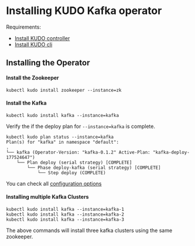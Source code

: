# Installing KUDO Kafka operator

Requirements:

- [Install KUDO controller](https://kudo.dev/docs/getting-started/)
- [Install KUDO cli](https://kudo.dev/docs/cli/)


## Installing the Operator

#### Install the Zookeeper 
```
kubectl kudo install zookeeper --instance=zk
```

#### Install the Kafka 
```
kubectl kudo install kafka --instance=kafka
```

Verify the if the deploy plan for `--instance=kafka` is complete.
```
kubectl kudo plan status --instance=kafka
Plan(s) for "kafka" in namespace "default":
.
└── kafka (Operator-Version: "kafka-0.1.2" Active-Plan: "kafka-deploy-177524647")
    └── Plan deploy (serial strategy) [COMPLETE]
        └── Phase deploy-kafka (serial strategy) [COMPLETE]
            └── Step deploy (COMPLETE)
```

You can check all [configuration options](./configuration.md)

#### Installing multiple Kafka Clusters

```
kubectl kudo install kafka --instance=kafka-1
kubectl kudo install kafka --instance=kafka-2
kubectl kudo install kafka --instance=kafka-3
```

The above commands will install three kafka clusters using the same zookeeper.